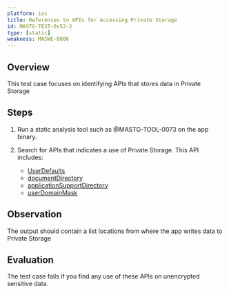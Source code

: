 ```yaml
---
platform: ios
title: References to APIs for Accessing Private Storage
id: MASTG-TEST-0x52-2
type: [static]
weakness: MASWE-0006
---
```


## Overview

This test case focuses on identifying APIs that stores data in Private Storage

## Steps

1. Run a static analysis tool such as @MASTG-TOOL-0073 on the app binary.

2. Search for APIs that indicates a use of Private Storage. This API includes:

    - [UserDefaults](https://developer.apple.com/documentation/foundation/userdefaults)
    - [documentDirectory](https://developer.apple.com/documentation/foundation/filemanager/searchpathdirectory/documentdirectory)
    - [applicationSupportDirectory](https://developer.apple.com/documentation/foundation/filemanager/searchpathdirectory/applicationsupportdirectory)
    - [userDomainMask](https://developer.apple.com/documentation/foundation/filemanager/searchpathdomainmask/1408037-userdomainmask)

## Observation

The output should contain a list locations from where the app writes data to Private Storage

## Evaluation

The test case fails if you find any use of these APIs on unencrypted sensitive data.
